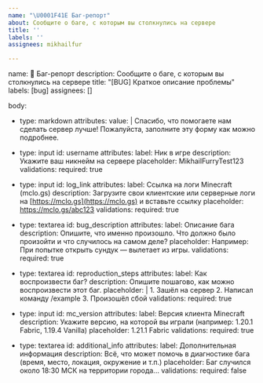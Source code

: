 ```yaml
---
name: "\U0001F41E Баг-репорт"
about: Сообщите о баге, с которым вы столкнулись на сервере
title: ''
labels: ''
assignees: mikhailfur

---
```


name: 🐞 Баг-репорт
description: Сообщите о баге, с которым вы столкнулись на сервере
title: "[BUG] Краткое описание проблемы"
labels: [bug]
assignees: []

body:
  - type: markdown
    attributes:
      value: |
        Спасибо, что помогаете нам сделать сервер лучше! Пожалуйста, заполните эту форму как можно подробнее.

  - type: input
    id: username
    attributes:
      label: Ник в игре
      description: Укажите ваш никнейм на сервере
      placeholder: MikhailFurryTest123
    validations:
      required: true

  - type: input
    id: log_link
    attributes:
      label: Ссылка на логи Minecraft (mclo.gs)
      description: Загрузите свои клиентские или серверные логи на [https://mclo.gs](https://mclo.gs) и вставьте ссылку
      placeholder: https://mclo.gs/abc123
    validations:
      required: true

  - type: textarea
    id: bug_description
    attributes:
      label: Описание бага
      description: Опишите, что именно произошло. Что должно было произойти и что случилось на самом деле?
      placeholder: Например: При попытке открыть сундук — вылетает из игры.
    validations:
      required: true

  - type: textarea
    id: reproduction_steps
    attributes:
      label: Как воспроизвести баг?
      description: Опишите пошагово, как можно воспроизвести этот баг.
      placeholder: |
        1. Зашёл на сервер
        2. Написал команду /example
        3. Произошёл сбой
    validations:
      required: true

  - type: input
    id: mc_version
    attributes:
      label: Версия клиента Minecraft
      description: Укажите версию, на которой вы играли (например: 1.20.1 Fabric, 1.19.4 Vanilla)
      placeholder: 1.21.1 Fabric
    validations:
      required: true

  - type: textarea
    id: additional_info
    attributes:
      label: Дополнительная информация
      description: Всё, что может помочь в диагностике бага (время, место, локация, окружение и т.п.)
      placeholder: Баг случился около 18:30 МСК на территории города...
    validations:
      required: false
